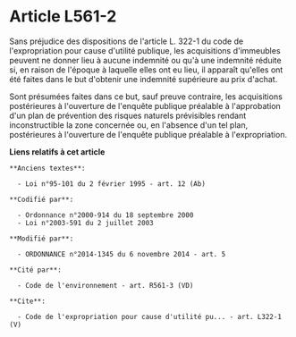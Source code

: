 # Article L561-2

Sans préjudice des dispositions de l'article L. 322-1 du code de l'expropriation pour cause d'utilité publique, les
acquisitions d'immeubles peuvent ne donner lieu à aucune indemnité ou qu'à une indemnité réduite si, en raison de l'époque à
laquelle elles ont eu lieu, il apparaît qu'elles ont été faites dans le but d'obtenir une indemnité supérieure au prix
d'achat. 

Sont présumées faites dans ce but, sauf preuve contraire, les acquisitions postérieures à l'ouverture de l'enquête publique
préalable à l'approbation d'un plan de prévention des risques naturels prévisibles rendant inconstructible la zone concernée
ou, en l'absence d'un tel plan, postérieures à l'ouverture de l'enquête publique préalable à l'expropriation.

**Liens relatifs à cet article**

	**Anciens textes**:

	  - Loi n°95-101 du 2 février 1995 - art. 12 (Ab)

	**Codifié par**:

	  - Ordonnance n°2000-914 du 18 septembre 2000
	  - Loi n°2003-591 du 2 juillet 2003

	**Modifié par**:

	  - ORDONNANCE n°2014-1345 du 6 novembre 2014 - art. 5

	**Cité par**:

	  - Code de l'environnement - art. R561-3 (VD)

	**Cite**:

	  - Code de l'expropriation pour cause d'utilité pu... - art. L322-1 (V)
